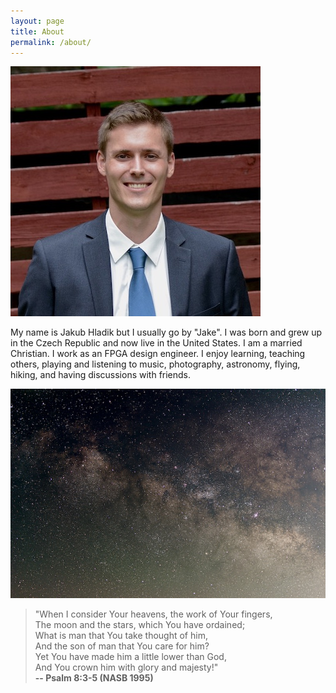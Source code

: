 ```yaml
---
layout: page
title: About
permalink: /about/
---
```


![This is I.](/assets/about/0.jpg)

My name is Jakub Hladik but I usually go by "Jake". I was born and grew up in the Czech Republic and now live in the United States. I am a married Christian. I work as an FPGA design engineer. I enjoy learning, teaching others, playing and listening to music, photography, astronomy, flying, hiking, and having discussions with friends.

![Heavens above our heads captured on Nikon D90.](/assets/about/1.jpg)

> "When I consider Your heavens, the work of Your fingers,  
> The moon and the stars, which You have ordained;  
> What is man that You take thought of him,  
> And the son of man that You care for him?  
> Yet You have made him a little lower than God,  
> And You crown him with glory and majesty!"  
> **-- Psalm 8:3-5 (NASB 1995)**

<!-- > "Then God said, 'Let Us make man in Our image, according to Our likeness; and let them rule over the fish of the sea and over the birds of the sky and over the cattle and over all the earth, and over every creeping thing that creeps on the earth.' God created man in His own image, in the image of God He created him; male and female He created them. God blessed them; and God said to them, 'Be fruitful and multiply, and fill the earth, and subdue it; and rule over the fish of the sea and over the birds of the sky and over every living thing that moves on the earth.'"  
> **-- Genesis 1:26-27 (NASB 1995)**

> "Seek the LORD while He may be found;  
> Call upon Him while He is near.  
> Let the wicked forsake his way  
> And the unrighteous man his thoughts;  
> And let him return to the LORD,  
> And He will have compassion on him,  
> And to our God,  
> For He will abundantly pardon."  
> **-- Isaiah 55:6-7 (NASB 1995)**

> "And you were dead in your trespasses and sins, in which you formerly walked according to the course of this world, according to the prince of the power of the air, of the spirit that is now working in the sons of disobedience. Among them we too all formerly lived in the lusts of our flesh, indulging the desires of the flesh and of the mind, and were by nature children of wrath, even as the rest. But God, being rich in mercy, because of His great love with which He loved us, even when we were dead in our transgressions, made us alive together with Christ (by grace you have been saved), and raised us up with Him, and seated us with Him in the heavenly places in Christ Jesus, so that in the ages to come He might show the surpassing riches of His grace in kindness toward us in Christ Jesus. For by grace you have been saved through faith; and that not of yourselves, it is the gift of God; not as a result of works, so that no one may boast. For we are His workmanship, created in Christ Jesus for good works, which God prepared beforehand so that we would walk in them."  
> **-- Ephesians 2:1-10 (NASB 1995)**

> "This you know, my beloved brethren. But everyone must be quick to hear, slow to speak and slow to anger; for the anger of man does not achieve the righteousness of God. Therefore, putting aside all filthiness and all that remains of wickedness, in humility receive the word implanted, which is able to save your souls. But prove yourselves doers of the word, and not merely hearers who delude themselves. For if anyone is a hearer of the word and not a doer, he is like a man who looks at his natural face in a mirror; for once he has looked at himself and gone away, he has immediately forgotten what kind of person he was. But one who looks intently at the perfect law, the law of liberty, and abides by it, not having become a forgetful hearer but an effectual doer, this man will be blessed in what he does."  
> **-- James 1:19-25 (NASB 1995)**

> "Do not fear those who kill the body but are unable to kill the soul; but rather fear Him who is able to destroy both soul and body in hell."  
> **-- Matthew 10:28 (NASB 1995)**

> "Then all the people said to Samuel, 'Pray for your servants to the LORD your God, so that we may not die, for we have added to all our sins this evil by asking for ourselves a king.' Samuel said to the people, 'Do not fear. You have committed all this evil, yet do not turn aside from following the LORD, but serve the LORD with all your heart. You must not turn aside, for then you would go after futile things which can not profit or deliver, because they are futile. For the LORD will not abandon His people on account of His great name, because the LORD has been pleased to make you a people for Himself. Moreover, as for me, far be it from me that I should sin against the LORD by ceasing to pray for you; but I will instruct you in the good and right way. Only fear the LORD and serve Him in truth with all your heart; for consider what great things He has done for you. But if you still do wickedly, both you and your king will be swept away.'"
> **-- 1 Samuel 12:19-25 (NASB 1995)**

> "When they entered, he looked at Eliab and thought, 'Surely the LORD’s anointed is before Him.' But the LORD said to Samuel, 'Do not look at his appearance or at the height of his stature, because I have rejected him; for God sees not as man sees, for man looks at the outward appearance, but the LORD looks at the heart.'"  
> **-- 1 Samuel 16:6-7 (NASB 1995)**

> "The wicked flee when no one is pursuing,  
> But the righteous are bold as a lion."  
> **-- Proverbs 28:1 (NASB 1995)**

> "How have the mighty fallen in the midst of the battle!  
> Jonathan is slain on your high places.  
> I am distressed for you, my brother Jonathan;  
> You have been very pleasant to me.  
> Your love to me was more wonderful  
> Than the love of women."  
> **-- 2 Samuel 1:25-26 (NASB 1995)** -->